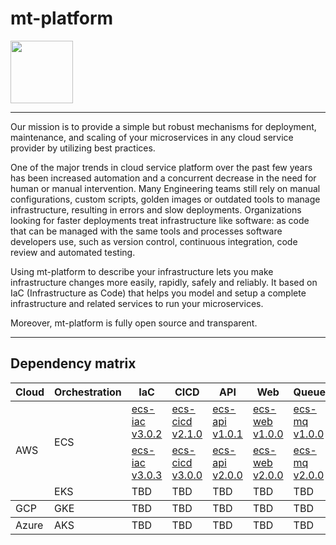 # mt-platform

<img src="https://github.com/microservices-today/microservices-today.github.io/blob/master/source/images/logo.png?raw=true" width="100">

---

Our mission is to provide a simple but robust mechanisms for deployment, maintenance, and scaling of your microservices in any cloud service provider by utilizing best practices.

One of the major trends in cloud service platform over the past few years has been increased automation and a concurrent decrease in the need for human or manual intervention. Many Engineering teams still rely on manual configurations, custom scripts, golden images or outdated tools to manage infrastructure, resulting in errors and slow deployments. Organizations looking for faster deployments treat infrastructure like software: as code that can be managed with the same tools and processes software developers use, such as version control, continuous integration, code review and automated testing.

Using mt-platform to describe your infrastructure lets you make infrastructure changes more easily, rapidly, safely and reliably.
It based on IaC (Infrastructure as Code) that helps you model and setup a complete infrastructure and related services to run your microservices.

Moreover, mt-platform is fully open source and transparent.

---

## Dependency matrix

<table>
    <thead>
        <tr>
            <th>Cloud</th>
            <th>Orchestration</th>
            <th>IaC</th>
            <th>CICD</th>
            <th>API</th>
            <th>Web</th>
            <th>Queue</th>
        </tr>
    </thead>
    <tbody>
        <tr>
            <td rowspan=4>AWS</td>
            <td rowspan=2>ECS</td>
            <td><a href="https://github.com/microservices-today/ecs-iac/releases/tag/3.0.2">ecs-iac v3.0.2</a></td>
            <td><a href="https://github.com/microservices-today/ecs-cicd/releases/tag/2.1.0">ecs-cicd v2.1.0</a></td>
            <td><a href="https://github.com/microservices-today/ecs-api/releases/tag/1.0.1">ecs-api v1.0.1</a></td>
            <td><a href="https://github.com/microservices-today/ecs-web/releases/tag/1.0.0)">ecs-web v1.0.0</a></td>
            <td><a href="https://github.com/microservices-today/ecs-mq/releases/tag/1.0.0)">ecs-mq v1.0.0</a></td>
        </tr>
        <tr>
            <td><a href="https://github.com/microservices-today/ecs-iac/releases/tag/3.0.3">ecs-iac v3.0.3</a></td>
            <td><a href="https://github.com/microservices-today/ecs-cicd/releases/tag/3.0.0">ecs-cicd v3.0.0</a></td>
            <td><a href="https://github.com/microservices-today/ecs-api/releases/tag/2.0.0">ecs-api v2.0.0</a></td>
            <td><a href="https://github.com/microservices-today/ecs-web/releases/tag/2.0.0)">ecs-web v2.0.0</a></td>
            <td><a href="https://github.com/microservices-today/ecs-mq/releases/tag/2.0.0)">ecs-mq v2.0.0</a></td>
        </tr>
        <tr>
            <td rowspan=2>EKS</td>
            <td>TBD</td>
            <td>TBD</td>
            <td>TBD</td>
            <td>TBD</td>
            <td>TBD</td>
        </tr>
    </tbody>
    <tbody>
        <tr>
            <td rowspan=4>GCP</td>
            <td rowspan=2>GKE</td>
            <td>TBD</td>
            <td>TBD</td>
            <td>TBD</td>
            <td>TBD</td>
            <td>TBD</td>
        </tr>
    </tbody>
        <tbody>
        <tr>
            <td rowspan=4>Azure</td>
            <td rowspan=2>AKS</td>
            <td>TBD</td>
            <td>TBD</td>
            <td>TBD</td>
            <td>TBD</td>
            <td>TBD</td>
        </tr>
    </tbody>
</table>